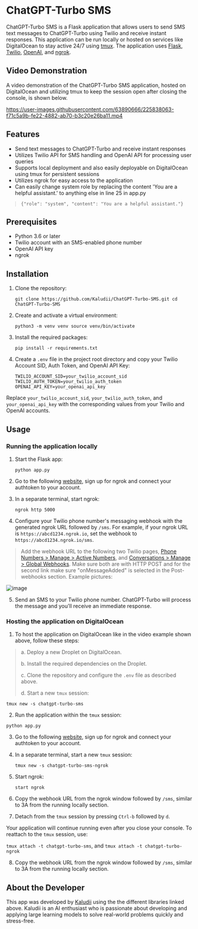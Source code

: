 
# ChatGPT-Turbo SMS

ChatGPT-Turbo SMS is a Flask application that allows users to send SMS text messages to ChatGPT-Turbo using Twilio and receive instant responses. This application can be run locally or hosted on services like DigitalOcean to stay active 24/7 using [tmux](https://github.com/tmux/tmux/wiki). The application uses [Flask](https://flask.palletsprojects.com/), [Twilio](https://www.twilio.com/), [OpenAI](https://openai.com/), and [ngrok](https://ngrok.com/).

## Video Demonstration

A video demonstration of the ChatGPT-Turbo SMS application, hosted on DigitalOcean and utilizing tmux to keep the session open after closing the console, is shown below.

https://user-images.githubusercontent.com/63890666/225838063-f71c5a9b-fe22-4882-ab70-b3c20e26ba11.mp4


## Features

-   Send text messages to ChatGPT-Turbo and receive instant responses
-   Utilizes Twilio API for SMS handling and OpenAI API for processing user queries
-   Supports local deployment and also easily deployable on DigitalOcean using tmux for persistent sessions
-   Utilizes ngrok for easy access to the application
-   Can easily change system role by replacing the content 'You are a helpful assistant.' to anything else in line 25 in app.py
 > `{"role": "system", "content": "You are a helpful assistant."}`

## Prerequisites

-   Python 3.6 or later
-   Twilio account with an SMS-enabled phone number
-   OpenAI API key
-   ngrok

## Installation

1.  Clone the repository:
    
    `git clone https://github.com/Kaludii/ChatGPT-Turbo-SMS.git
    cd ChatGPT-Turbo-SMS` 
    
2.  Create and activate a virtual environment:
    
    `python3 -m venv venv
    source venv/bin/activate` 
    
3.  Install the required packages:
    
    `pip install -r requirements.txt` 
    
4.  Create a `.env` file in the project root directory and copy your Twilio Account SID, Auth Token, and OpenAI API Key:
    
    `TWILIO_ACCOUNT_SID=your_twilio_account_sid
    TWILIO_AUTH_TOKEN=your_twilio_auth_token
    OPENAI_API_KEY=your_openai_api_key` 

Replace `your_twilio_account_sid`, `your_twilio_auth_token`, and `your_openai_api_key` with the corresponding values from your Twilio and OpenAI accounts.

## Usage

### Running the application locally

1.  Start the Flask app:
    
    `python app.py` 
    
2.  Go to the following [website](https://dashboard.ngrok.com/get-started/setup), sign up for ngrok and connect your authtoken to your account.

3.  In a separate terminal, start ngrok:
    
    `ngrok http 5000` 
    
4.  Configure your Twilio phone number's messaging webhook with the generated ngrok URL followed by `/sms`. For example, if your ngrok URL is `https://abcd1234.ngrok.io`, set the webhook to `https://abcd1234.ngrok.io/sms`.
	
   > Add the webhook URL to the following two Twilio pages, [Phone Numbers > Manage > Active Numbers](https://console.twilio.com/us1/develop/phone-numbers/manage/incoming?frameUrl=/console/phone-numbers/incoming/), and [Conversations > Manage > Global Webhooks](https://console.twilio.com/us1/develop/conversations/manage/webhooks?frameUrl=/console/conversations/configuration/webhooks?x-target-region=us1). Make sure both are with HTTP POST and for the second link make sure "onMessageAdded" is selected in the Post-webhooks section. Example pictures:

![image](https://user-images.githubusercontent.com/63890666/225839323-dbef5054-87af-48a4-8d0c-516dcc084fd3.png)
    
5.  Send an SMS to your Twilio phone number. ChatGPT-Turbo will process the message and you'll receive an immediate response.
    

### Hosting the application on DigitalOcean

1.  To host the application on DigitalOcean like in the video example shown above, follow these steps:
   > 	a.  Deploy a new Droplet on DigitalOcean.
   >
   > 	b.  Install the required dependencies on the Droplet.
   >
   > 	c.  Clone the repository and configure the `.env` file as described above.
   >
   > 	d.  Start a new `tmux` session:

`tmux new -s chatgpt-turbo-sms` 

2.  Run the application within the `tmux` session:

`python app.py` 

3.  Go to the following [website](https://dashboard.ngrok.com/get-started/setup), sign up for ngrok and connect your authtoken to your account.

4.  In a separate terminal, start a new `tmux` session:
    
    `tmux new -s chatgpt-turbo-sms-ngrok` 

5.  Start ngrok:

    `start ngrok` 

6.  Copy the webhook URL from the ngrok window followed by `/sms`, similar to 3A from the running locally section.

7.  Detach from the `tmux` session by pressing `Ctrl-b` followed by `d`.

Your application will continue running even after you close your console. To reattach to the `tmux` session, use:

`tmux attach -t chatgpt-turbo-sms`, and `tmux attach -t chatgpt-turbo-ngrok`

8.  Copy the webhook URL from the ngrok window followed by `/sms`, similar to 3A from the running locally section.

## About the Developer

This app was developed by [Kaludii](https://github.com/Kaludii) using the the different libraries linked above. Kaludii is an AI enthusiast who is passionate about developing and applying large learning models to solve real-world problems quickly and stress-free.
